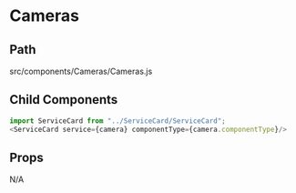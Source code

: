 # Cameras

## Path
src/components/Cameras/Cameras.js

## Child Components

```js
import ServiceCard from "../ServiceCard/ServiceCard";
<ServiceCard service={camera} componentType={camera.componentType}/>
```

## Props
N/A

